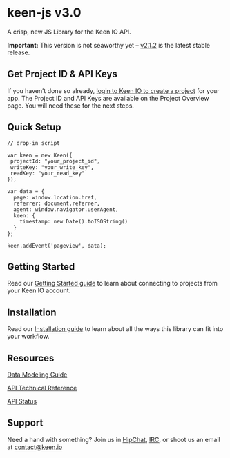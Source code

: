 # keen-js v3.0

A crisp, new JS Library for the Keen IO API.

**Important:** This version is not seaworthy yet – [v2.1.2](https://github.com/keenlabs/keen-js/tree/2.1.2) is the latest stable release.

## Get Project ID & API Keys

If you haven’t done so already, [login to Keen IO to create a project](https://keen.io/add-project) for your app. The Project ID and API Keys are available on the Project Overview page. You will need these for the next steps.


## Quick Setup

```
// drop-in script

var keen = new Keen({
 projectId: "your_project_id",
 writeKey: "your_write_key",
 readKey: "your_read_key"
});
  
var data = {
  page: window.location.href,
  referrer: document.referrer,
  agent: window.navigator.userAgent,
  keen: {
    timestamp: new Date().toISOString()
  }
};
  
keen.addEvent('pageview', data);
```


## Getting Started

Read our [Getting Started guide](https://github.com/keenlabs/keen-js/wiki/Getting-Started) to learn about connecting to projects from your Keen IO account.


## Installation

Read our [Installation guide](https://github.com/keenlabs/keen-js/wiki/Installation) to learn about all the ways this library can fit into your workflow.


## Resources

[Data Modeling Guide](https://keen.io/docs/event-data-modeling/event-data-intro/)

[API Technical Reference](https://keen.io/docs/api/reference/)

[API Status](http://status.keen.io/)


## Support

Need a hand with something? Join us in [HipChat](http://users.keen.io/), [IRC](http://webchat.freenode.net/?channels=keen-io), or shoot us an email at [contact@keen.io](mailto:contact@keen.io)